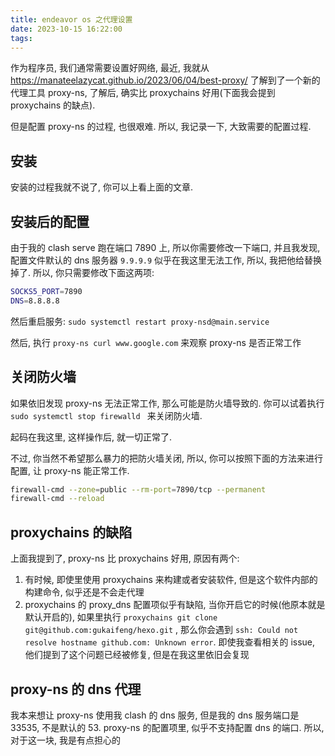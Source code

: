 ```yaml
---
title: endeavor os 之代理设置
date: 2023-10-15 16:22:00
tags:
---
```


作为程序员, 我们通常需要设置好网络, 最近, 我就从 https://manateelazycat.github.io/2023/06/04/best-proxy/ 了解到了一个新的代理工具 proxy-ns, 了解后, 确实比 proxychains 好用(下面我会提到 proxychains 的缺点).

但是配置 proxy-ns 的过程, 也很艰难. 所以, 我记录一下, 大致需要的配置过程.

## 安装

安装的过程我就不说了, 你可以上看上面的文章.

## 安装后的配置

由于我的 clash serve 跑在端口 7890 上, 所以你需要修改一下端口, 并且我发现, 配置文件默认的 dns 服务器 `9.9.9.9` 似乎在我这里无法工作, 所以, 我把他给替换掉了.  所以, 你只需要修改下面这两项:

```bash
SOCKS5_PORT=7890
DNS=8.8.8.8
```

然后重启服务: `sudo systemctl restart proxy-nsd@main.service`

然后, 执行 `proxy-ns curl www.google.com` 来观察 proxy-ns 是否正常工作

## 关闭防火墙

如果依旧发现 proxy-ns 无法正常工作, 那么可能是防火墙导致的. 你可以试着执行 `sudo systemctl stop firewalld ` 来关闭防火墙.

起码在我这里, 这样操作后, 就一切正常了.

不过, 你当然不希望那么暴力的把防火墙关闭, 所以, 你可以按照下面的方法来进行配置, 让 proxy-ns 能正常工作.

```bash
firewall-cmd --zone=public --rm-port=7890/tcp --permanent
firewall-cmd --reload
```

## proxychains 的缺陷

上面我提到了, proxy-ns 比 proxychains 好用, 原因有两个:

1. 有时候, 即使里使用 proxychains 来构建或者安装软件, 但是这个软件内部的构建命令, 似乎还是不会走代理
2. proxychains 的 proxy_dns 配置项似乎有缺陷, 当你开启它的时候(他原本就是默认开启的), 如果里执行 `proxychains git clone git@github.com:gukaifeng/hexo.git` , 那么你会遇到 `ssh: Could not resolve hostname github.com: Unknown error`. 即使我查看相关的 issue, 他们提到了这个问题已经被修复, 但是在我这里依旧会复现

## proxy-ns 的 dns 代理

我本来想让 proxy-ns 使用我 clash 的 dns 服务, 但是我的 dns 服务端口是 33535, 不是默认的 53. proxy-ns 的配置项里, 似乎不支持配置 dns 的端口. 所以, 对于这一块, 我是有点担心的

